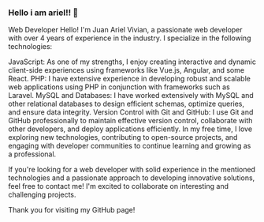 ### Hello i am ariel!! 👋

Web Developer
Hello! I'm Juan Ariel Vivian, a passionate web developer with over 4 years of experience in the industry. I specialize in the following technologies:

JavaScript: As one of my strengths, I enjoy creating interactive and dynamic client-side experiences using frameworks like Vue.js, Angular, and some React.
PHP: I have extensive experience in developing robust and scalable web applications using PHP in conjunction with frameworks such as Laravel.
MySQL and Databases: I have worked extensively with MySQL and other relational databases to design efficient schemas, optimize queries, and ensure data integrity.
Version Control with Git and GitHub: I use Git and GitHub professionally to maintain effective version control, collaborate with other developers, and deploy applications efficiently.
In my free time, I love exploring new technologies, contributing to open-source projects, and engaging with developer communities to continue learning and growing as a professional.

If you're looking for a web developer with solid experience in the mentioned technologies and a passionate approach to developing innovative solutions, feel free to contact me! I'm excited to collaborate on interesting and challenging projects.

Thank you for visiting my GitHub page!

<!--
**ArielVivian/ArielVivian** is a ✨ _special_ ✨ repository because its `README.md` (this file) appears on your GitHub profile.

Here are some ideas to get you started:

- 🔭 I’m currently working on ...
- 🌱 I’m currently learning ...
- 👯 I’m looking to collaborate on ...
- 🤔 I’m looking for help with ...
- 💬 Ask me about ...
- 📫 How to reach me: ...
- 😄 Pronouns: ...
- ⚡ Fun fact: ...
-->

